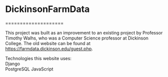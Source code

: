 # DickinsonFarmData
====================

This project was built as an improvement to an existing project by Professor Timothy Walhs, who was a Computer Science professor at Dickinson College.
The old website can be found at https://farmdata.dickinson.edu/guest.php.

Technologies this website uses:  
    Django  
    PostgreSQL
    JavaScript
